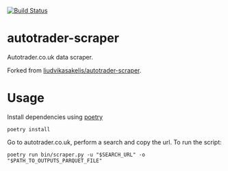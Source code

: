 [![Build Status](https://travis-ci.com/musab-k/autotrader-scraper.svg?branch=master)](https://travis-ci.com/musab-k/autotrader-scraper)

# autotrader-scraper
Autotrader.co.uk data scraper.

Forked from [liudvikasakelis/autotrader-scraper](https://github.com/liudvikasakelis/autotrader-scraper).

# Usage

Install dependencies using [poetry](https://github.com/python-poetry/poetry)
```shell script
poetry install
```

Go to autotrader.co.uk, perform a search and copy the url. To run the script:
```shell script
poetry run bin/scraper.py -u "$SEARCH_URL" -o "$PATH_TO_OUTPUTS_PARQUET_FILE"
```
